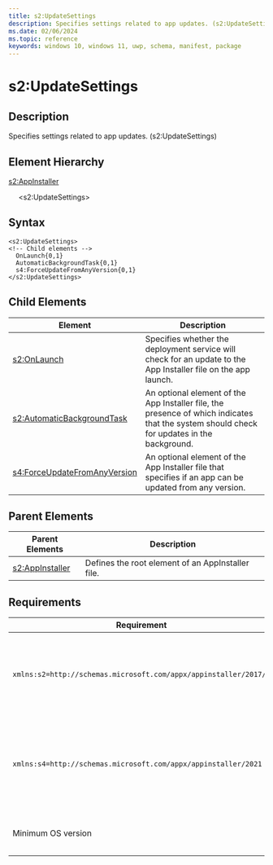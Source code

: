 ```yaml
---
title: s2:UpdateSettings
description: Specifies settings related to app updates. (s2:UpdateSettings)
ms.date: 02/06/2024
ms.topic: reference
keywords: windows 10, windows 11, uwp, schema, manifest, package 
---
```


# s2:UpdateSettings

## Description

Specifies settings related to app updates. (s2:UpdateSettings)

## Element Hierarchy

[s2:AppInstaller](element-s2-appinstaller.md)

&nbsp;&nbsp;&nbsp;&nbsp; &lt;s2:UpdateSettings&gt;

## Syntax

```syntax
<s2:UpdateSettings>
<!-- Child elements -->
  OnLaunch{0,1}
  AutomaticBackgroundTask{0,1}
  s4:ForceUpdateFromAnyVersion{0,1}
</s2:UpdateSettings>
```

## Child Elements

| Element | Description |
| -----------| -------------|
| [s2:OnLaunch](element-s2-onlaunch.md) | Specifies whether the deployment service will check for an update to the App Installer file on the app launch. |
| [s2:AutomaticBackgroundTask](element-s2-automaticbackgroundtask.md) | An optional element of the App Installer file, the presence of which indicates that the system should check for updates in the background. |
| [s4:ForceUpdateFromAnyVersion](element-s4-forceupdatefromanyversion.md) | An optional element of the App Installer file that specifies if an app can be updated from any version. |

## Parent Elements

| Parent Elements | Description |
|-----------------|-------------|
| [s2:AppInstaller](element-s2-optionalpackages.md) | Defines the root element of an AppInstaller file. |

## Requirements

| Requirement | Value |
| ---------------| -------------------------------------------------------------|
| `xmlns:s2=http://schemas.microsoft.com/appx/appinstaller/2017/2` | This namespace is required for features introduced in Windows 10, version 1803. |
| `xmlns:s4=http://schemas.microsoft.com/appx/appinstaller/2021` | This namespace is required for features introduced in Windows version 21H2 build 22000 |
| Minimum OS version | Windows 10 version 1803 build 17134 |

